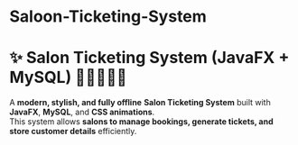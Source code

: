 # Saloon-Ticketing-System
# ✨ Salon Ticketing System (JavaFX + MySQL) 💇‍♀️💆‍♂️💅  

A **modern, stylish, and fully offline** **Salon Ticketing System** built with **JavaFX**, **MySQL**, and **CSS animations**.  
This system allows **salons to manage bookings, generate tickets, and store customer details** efficiently.
